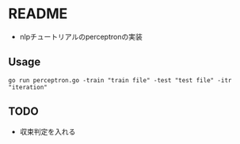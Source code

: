 # README
- nlpチュートリアルのperceptronの実装

## Usage
`
go run perceptron.go -train "train file" -test "test file" -itr "iteration"
`

## TODO
- 収束判定を入れる
